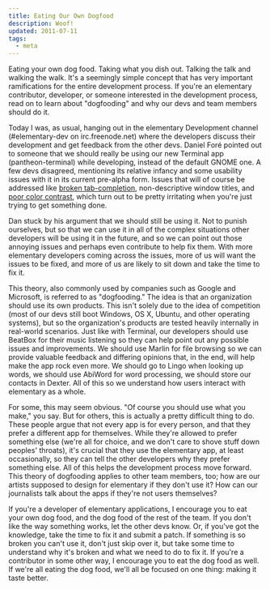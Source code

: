 ```yaml
---
title: Eating Our Own Dogfood
description: Woof!
updated: 2011-07-11
tags:
  - meta
---
```


Eating your own dog food. Taking what you dish out. Talking the talk and walking the walk. It's a seemingly simple concept that has very important ramifications for the entire development process. If you're an elementary contributor, developer, or someone interested in the development process, read on to learn about "dogfooding" and why our devs and team members should do it.

Today I was, as usual, hanging out in the elementary Development channel (#elementary-dev on irc.freenode.net) where the developers discuss their development and get feedback from the other devs. Daniel Foré pointed out to someone that we should really be using our new Terminal app (pantheon-terminal) while developing, instead of the default GNOME one. A few devs disagreed, mentioning its relative infancy and some usability issues with it in its current pre-alpha form. Issues that will of course be addressed like [broken tab-completion](https://bugs.launchpad.net/pantheon-terminal/+bug/804903), non-descriptive window titles, and [poor color contrast](https://bugs.launchpad.net/pantheon-terminal/+bug/804901), which turn out to be pretty irritating when you're just trying to get something done.

Dan stuck by his argument that we should still be using it. Not to punish ourselves, but so that we can use it in all of the complex situations other developers will be using it in the future, and so we can point out those annoying issues and perhaps even contribute to help fix them. With more elementary developers coming across the issues, more of us will want the issues to be fixed, and more of us are likely to sit down and take the time to fix it.

This theory, also commonly used by companies such as Google and Microsoft, is referred to as "dogfooding." The idea is that an organization should use its own products. This isn't solely due to the idea of competition (most of our devs still boot Windows, OS X, Ubuntu, and other operating systems), but so the organization's products are tested heavily internally in real-world scenarios. Just like with Terminal, our developers should use BeatBox for their music listening so they can help point out any possible issues and improvements. We should use Marlin for file browsing so we can provide valuable feedback and differing opinions that, in the end, will help make the app rock even more. We should go to Lingo when looking up words, we should use AbiWord for word processing, we should store our contacts in Dexter. All of this so we understand how users interact with elementary as a whole.

For some, this may seem obvious. "Of course you should use what you make," you say. But for others, this is actually a pretty difficult thing to do. These people argue that not every app is for every person, and that they prefer a different app for themselves. While they're allowed to prefer something else (we're all for choice, and we don't care to shove stuff down peoples' throats), it's crucial that they use the elementary app, at least occasionally, so they can tell the other developers why they prefer something else. All of this helps the development process move forward. This theory of dogfooding applies to other team members, too; how are our artists supposed to design for elementary if they don't use it? How can our journalists talk about the apps if they're not users themselves?

If you're a developer of elementary applications, I encourage you to eat your own dog food, and the dog food of the rest of the team. If you don't like the way something works, let the other devs know. Or, if you've got the knowledge, take the time to fix it and submit a patch. If something is so broken you can't use it, don't just skip over it, but take some time to understand why it's broken and what we need to do to fix it. If you're a contributor in some other way, I encourage you to eat the dog food as well. If we're all eating the dog food, we'll all be focused on one thing: making it taste better.
